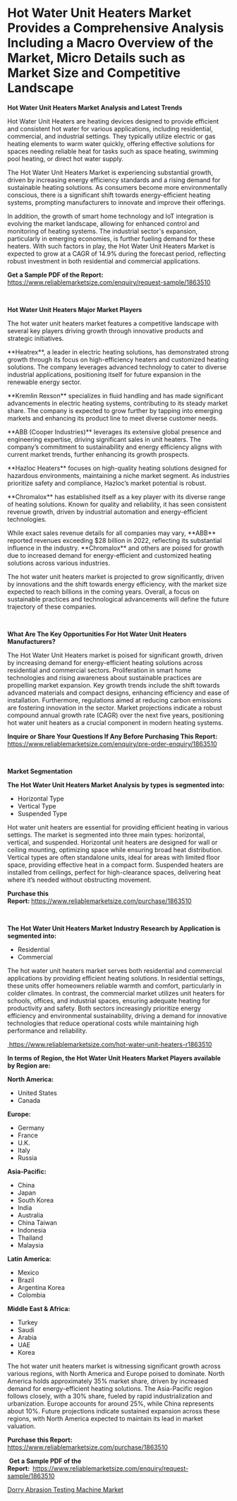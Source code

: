 <p><h1>Hot Water Unit Heaters Market Provides a Comprehensive Analysis Including a Macro Overview of the Market, Micro Details such as Market Size and Competitive Landscape</h1></p><p><strong>Hot Water Unit Heaters Market Analysis and Latest Trends</strong></p>
<p><p>Hot Water Unit Heaters are heating devices designed to provide efficient and consistent hot water for various applications, including residential, commercial, and industrial settings. They typically utilize electric or gas heating elements to warm water quickly, offering effective solutions for spaces needing reliable heat for tasks such as space heating, swimming pool heating, or direct hot water supply.</p><p>The Hot Water Unit Heaters Market is experiencing substantial growth, driven by increasing energy efficiency standards and a rising demand for sustainable heating solutions. As consumers become more environmentally conscious, there is a significant shift towards energy-efficient heating systems, prompting manufacturers to innovate and improve their offerings. </p><p>In addition, the growth of smart home technology and IoT integration is evolving the market landscape, allowing for enhanced control and monitoring of heating systems. The industrial sector's expansion, particularly in emerging economies, is further fueling demand for these heaters. With such factors in play, the Hot Water Unit Heaters Market is expected to grow at a CAGR of 14.9% during the forecast period, reflecting robust investment in both residential and commercial applications.</p></p>
<p><strong>Get a Sample PDF of the Report:&nbsp;</strong> <a href="https://www.reliablemarketsize.com/enquiry/request-sample/1863510?utm_campaign=3382&utm_medium=2&utm_source=Github&utm_content=ia&utm_term=10042025&utm_id=hot-water-unit-heaters">https://www.reliablemarketsize.com/enquiry/request-sample/1863510</a></p>
<p>&nbsp;</p>
<p><strong>Hot Water Unit Heaters Major Market Players</strong></p>
<p><p>The hot water unit heaters market features a competitive landscape with several key players driving growth through innovative products and strategic initiatives.</p><p>**Heatrex**, a leader in electric heating solutions, has demonstrated strong growth through its focus on high-efficiency heaters and customized heating solutions. The company leverages advanced technology to cater to diverse industrial applications, positioning itself for future expansion in the renewable energy sector.</p><p>**Kremlin Rexson** specializes in fluid handling and has made significant advancements in electric heating systems, contributing to its steady market share. The company is expected to grow further by tapping into emerging markets and enhancing its product line to meet diverse customer needs.</p><p>**ABB (Cooper Industries)** leverages its extensive global presence and engineering expertise, driving significant sales in unit heaters. The company’s commitment to sustainability and energy efficiency aligns with current market trends, further enhancing its growth prospects.</p><p>**Hazloc Heaters** focuses on high-quality heating solutions designed for hazardous environments, maintaining a niche market segment. As industries prioritize safety and compliance, Hazloc’s market potential is robust.</p><p>**Chromalox** has established itself as a key player with its diverse range of heating solutions. Known for quality and reliability, it has seen consistent revenue growth, driven by industrial automation and energy-efficient technologies.</p><p>While exact sales revenue details for all companies may vary, **ABB** reported revenues exceeding $28 billion in 2022, reflecting its substantial influence in the industry. **Chromalox** and others are poised for growth due to increased demand for energy-efficient and customized heating solutions across various industries.</p><p>The hot water unit heaters market is projected to grow significantly, driven by innovations and the shift towards energy efficiency, with the market size expected to reach billions in the coming years. Overall, a focus on sustainable practices and technological advancements will define the future trajectory of these companies.</p></p>
<p>&nbsp;</p>
<p><strong>What Are The Key Opportunities For Hot Water Unit Heaters Manufacturers?</strong></p>
<p><p>The Hot Water Unit Heaters market is poised for significant growth, driven by increasing demand for energy-efficient heating solutions across residential and commercial sectors. Proliferation in smart home technologies and rising awareness about sustainable practices are propelling market expansion. Key growth trends include the shift towards advanced materials and compact designs, enhancing efficiency and ease of installation. Furthermore, regulations aimed at reducing carbon emissions are fostering innovation in the sector. Market projections indicate a robust compound annual growth rate (CAGR) over the next five years, positioning hot water unit heaters as a crucial component in modern heating systems.</p></p>
<p><strong>Inquire or Share Your Questions If Any Before Purchasing This Report:</strong> <a href="https://www.reliablemarketsize.com/enquiry/pre-order-enquiry/1863510?utm_campaign=3382&utm_medium=2&utm_source=Github&utm_content=ia&utm_term=10042025&utm_id=hot-water-unit-heaters">https://www.reliablemarketsize.com/enquiry/pre-order-enquiry/1863510</a></p>
<p>&nbsp;</p>
<p><strong>Market Segmentation</strong></p>
<p><strong>The Hot Water Unit Heaters Market Analysis by types is segmented into:</strong></p>
<p><ul><li>Horizontal Type</li><li>Vertical Type</li><li>Suspended Type</li></ul></p>
<p><p>Hot water unit heaters are essential for providing efficient heating in various settings. The market is segmented into three main types: horizontal, vertical, and suspended. Horizontal unit heaters are designed for wall or ceiling mounting, optimizing space while ensuring broad heat distribution. Vertical types are often standalone units, ideal for areas with limited floor space, providing effective heat in a compact form. Suspended heaters are installed from ceilings, perfect for high-clearance spaces, delivering heat where it’s needed without obstructing movement.</p></p>
<p><strong>Purchase this Report:&nbsp;</strong><a href="https://www.reliablemarketsize.com/purchase/1863510?utm_campaign=3382&utm_medium=2&utm_source=Github&utm_content=ia&utm_term=10042025&utm_id=hot-water-unit-heaters">https://www.reliablemarketsize.com/purchase/1863510</a></p>
<p>&nbsp;</p>
<p><strong>The Hot Water Unit Heaters Market Industry Research by Application is segmented into:</strong></p>
<p><ul><li>Residential</li><li>Commercial</li></ul></p>
<p><p>The hot water unit heaters market serves both residential and commercial applications by providing efficient heating solutions. In residential settings, these units offer homeowners reliable warmth and comfort, particularly in colder climates. In contrast, the commercial market utilizes unit heaters for schools, offices, and industrial spaces, ensuring adequate heating for productivity and safety. Both sectors increasingly prioritize energy efficiency and environmental sustainability, driving a demand for innovative technologies that reduce operational costs while maintaining high performance and reliability.</p></p>
<p><a href="https://www.reliablemarketsize.com/hot-water-unit-heaters-r1863510?utm_campaign=3382&utm_medium=2&utm_source=Github&utm_content=ia&utm_term=10042025&utm_id=hot-water-unit-heaters">&nbsp;https://www.reliablemarketsize.com/hot-water-unit-heaters-r1863510</a></p>
<p><strong>In terms of Region, the Hot Water Unit Heaters Market Players available by Region are:</strong></p>
<p>
    <p> <strong> North America: </strong>
        <ul>
            <li>United States</li>
            <li>Canada</li>
        </ul>
        </p> 
    <p> <strong> Europe: </strong>
        <ul>
            <li>Germany</li>
            <li>France</li>
            <li>U.K.</li>
            <li>Italy</li>
            <li>Russia</li>
        </ul>
        </p> 
    <p> <strong> Asia-Pacific: </strong>
        <ul>
            <li>China</li>
            <li>Japan</li>
            <li>South Korea</li>
            <li>India</li>
            <li>Australia</li>
            <li>China Taiwan</li>
            <li>Indonesia</li>
            <li>Thailand</li>
            <li>Malaysia</li>
        </ul>
        </p> 
    <p> <strong> Latin America: </strong>
        <ul>
            <li>Mexico</li>
            <li>Brazil</li>
            <li>Argentina Korea</li>
            <li>Colombia</li>
        </ul>
        </p> 
    <p> <strong> Middle East & Africa: </strong>
        <ul>
            <li>Turkey</li>
            <li>Saudi</li>
            <li>Arabia</li>
            <li>UAE</li>
            <li>Korea</li>
        </ul>
    </p>
    </p>
<p><p>The hot water unit heaters market is witnessing significant growth across various regions, with North America and Europe poised to dominate. North America holds approximately 35% market share, driven by increased demand for energy-efficient heating solutions. The Asia-Pacific region follows closely, with a 30% share, fueled by rapid industrialization and urbanization. Europe accounts for around 25%, while China represents about 10%. Future projections indicate sustained expansion across these regions, with North America expected to maintain its lead in market valuation.</p></p>
<p><strong>Purchase this Report: </strong><a href="https://www.reliablemarketsize.com/purchase/1863510?utm_campaign=3382&utm_medium=2&utm_source=Github&utm_content=ia&utm_term=10042025&utm_id=hot-water-unit-heaters">https://www.reliablemarketsize.com/purchase/1863510</a></p>
<p>&nbsp;<strong>Get a Sample PDF of the Report:&nbsp;&nbsp;</strong><a href="https://www.reliablemarketsize.com/enquiry/request-sample/1863510?utm_campaign=3382&utm_medium=2&utm_source=Github&utm_content=ia&utm_term=10042025&utm_id=hot-water-unit-heaters">https://www.reliablemarketsize.com/enquiry/request-sample/1863510</a></p>
<p><strong></strong></p>
<p><p><a href="https://github.com/janustabarf2/Market-Research-Report-List-1/blob/main/dorry-abrasion-testing-machine-market.md?utm_campaign=3382&utm_medium=2&utm_source=Github&utm_content=ia&utm_term=10042025&utm_id=hot-water-unit-heaters">Dorry Abrasion Testing Machine Market</a></p></p>